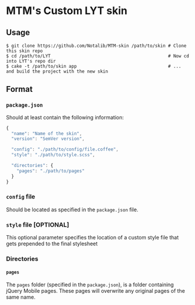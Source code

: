 # MTM's Custom LYT skin

## Usage

```
$ git clone https://github.com/Notalib/MTM-skin /path/to/skin # Clone this skin repo
$ cd /path/to/LYT                                             # Now cd into LYT's repo dir
$ cake -t /path/to/skin app                                   # ... and build the project with the new skin
```

## Format

### `package.json`

Should at least contain the following information:
```js
{
  "name": "Name of the skin",
  "version": "SemVer version",

  "config": "./path/to/config/file.coffee",
  "style": "./path/to/style.scss",

  "directories": {
    "pages": "./path/to/pages"
  }
}
```

### `config` file

Should be located as specified in the `package.json` file.

### `style` file [OPTIONAL]

This optional parameter specifies the location of a custom style file that gets prepended to the final stylesheet

### Directories

#### `pages`

The `pages` folder (specified in the `package.json`), is a folder containing
jQuery Mobile pages. These pages will overwrite any original pages of the same name.
